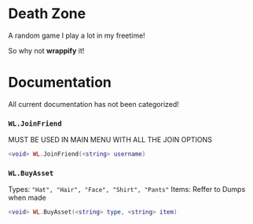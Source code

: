 # Death Zone
A random game I play a lot in my freetime!

So why not **wrappify** it!

# Documentation
All current documentation has not been categorized! 

### `WL.JoinFriend`
MUST BE USED IN MAIN MENU WITH ALL THE JOIN OPTIONS
```lua
<void> WL.JoinFriend(<string> username)
```

### `WL.BuyAsset`
Types: `"Hat", "Hair", "Face", "Shirt", "Pants"` Items: Reffer to Dumps when made
```lua
<void> WL.BuyAsset(<string> type, <string> item) 
```